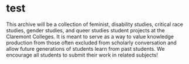 # test
This archive will be a collection of feminist, disability studies, critical race studies, gender studies, and queer studies student projects at the Claremont Colleges. It is meant to serve as a way to value knowledge production from those often excluded from scholarly conversation and allow future generations of students learn from past students. We encourage all students to submit their work in related subjects!
